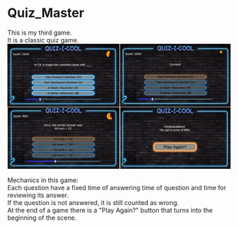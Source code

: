 # Quiz_Master
This is my third game.  
It is a classic quiz game.  
![alt text](https://github.com/ilya-nuhi/Quiz_Master/blob/main/Quiz_Master.png?raw=true)

Mechanics in this game:  
Each question have a fixed time of answering time of question and time for reviewing its answer.   
If the question is not answered, it is still counted as wrong.  
At the end of a game there is a "Play Again?" button that turns into the beginning of the scene.  
